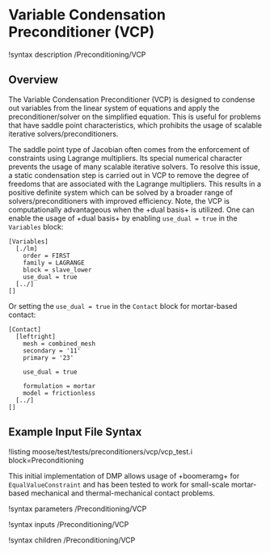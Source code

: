 # Variable Condensation Preconditioner (VCP)

!syntax description /Preconditioning/VCP

## Overview

The Variable Condensation Preconditioner (VCP) is designed to condense out variables from the linear system of equations and apply the preconditioner/solver on the simplified equation. This is useful for problems that have saddle point characteristics, which prohibits the usage of scalable iterative solvers/preconditioners.

 The saddle point type of Jacobian often comes from the enforcement of constraints using Lagrange multipliers. Its special numerical character prevents the usage of many scalable iterative solvers. To resolve this issue, a static condensation step is carried out in VCP to remove the degree of freedoms that are associated with the Lagrange multipliers. This results in a positive definite system which can be solved by a broader range of solvers/preconditioners with improved efficiency. Note, the VCP is computationally advantageous when the +dual basis+ is utilized. One can enable the usage of +dual basis+ by enabling `use_dual = true` in the `Variables` block:

```
[Variables]
  [./lm]
    order = FIRST
    family = LAGRANGE
    block = slave_lower
    use_dual = true
  [../]
[]
```

Or setting the `use_dual = true` in the `Contact` block for mortar-based contact:

```
[Contact]
  [leftright]
    mesh = combined_mesh
    secondary = '11'
    primary = '23'

    use_dual = true

    formulation = mortar
    model = frictionless
  [../]
[]
```

## Example Input File Syntax

!listing moose/test/tests/preconditioners/vcp/vcp_test.i block=Preconditioning


This initial implementation of DMP allows usage of +boomeramg+ for `EqualValueConstraint` and has been tested to work for small-scale mortar-based mechanical and thermal-mechanical contact problems.

!syntax parameters /Preconditioning/VCP

!syntax inputs /Preconditioning/VCP

!syntax children /Preconditioning/VCP
